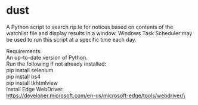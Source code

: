 # dust
A Python script to search rip.ie for notices based on contents of the watchlist file and display results in a window.
Windows Task Scheduler may be used to run this script at a specific time each day.

Requirements:\
An up-to-date version of Python.\
Run the following if not already installed:\
  pip install selenium\
  pip install bs4\
  pip install tkhtmlview\
Install Edge WebDriver:\
  https://developer.microsoft.com/en-us/microsoft-edge/tools/webdriver/\
  
